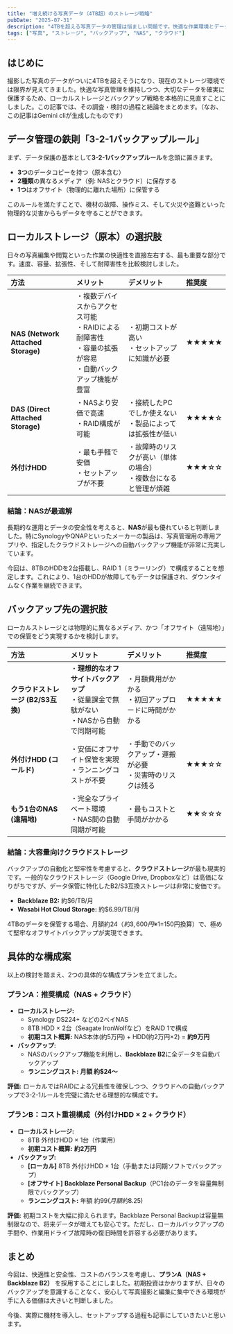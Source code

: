 ```yaml
---
title: "増え続ける写真データ（4TB超）のストレージ戦略"
pubDate: "2025-07-31"
description: "4TBを超える写真データの管理は悩ましい問題です。快適な作業環境とデータの安全性を両立させるための、ローカルストレージとバックアップの選択肢を徹底的に調査・検討しました。"
tags: ["写真", "ストレージ", "バックアップ", "NAS", "クラウド"]
---
```


## はじめに

撮影した写真のデータがついに4TBを超えそうになり、現在のストレージ環境では限界が見えてきました。快適な写真管理を維持しつつ、大切なデータを確実に保護するため、ローカルストレージとバックアップ戦略を本格的に見直すことにしました。この記事では、その調査・検討の過程と結論をまとめます。（なお、この記事はGemini cliが生成したものです）

## データ管理の鉄則「3-2-1バックアップルール」

まず、データ保護の基本として**3-2-1バックアップルール**を念頭に置きます。

-   **3つ**のデータコピーを持つ（原本含む）
-   **2種類**の異なるメディア（例: NASとクラウド）に保存する
-   **1つ**はオフサイト（物理的に離れた場所）に保管する

このルールを満たすことで、機材の故障、操作ミス、そして火災や盗難といった物理的な災害からもデータを守ることができます。

## ローカルストレージ（原本）の選択肢

日々の写真編集や閲覧といった作業の快適性を直接左右する、最も重要な部分です。速度、容量、拡張性、そして耐障害性を比較検討しました。

| 方法 | メリット | デメリット | 推奨度 |
| :--- | :--- | :--- | :--- |
| **NAS (Network Attached Storage)** | ・複数デバイスからアクセス可能<br>・RAIDによる耐障害性<br>・容量の拡張が容易<br>・自動バックアップ機能が豊富 | ・初期コストが高い<br>・セットアップに知識が必要 | ★★★★★ |
| **DAS (Direct Attached Storage)** | ・NASより安価で高速<br>・RAID構成が可能 | ・接続したPCでしか使えない<br>・製品によっては拡張性が低い | ★★★★☆ |
| **外付けHDD** | ・最も手軽で安価<br>・セットアップが不要 | ・故障時のリスクが高い（単体の場合）<br>・複数台になると管理が煩雑 | ★★★☆☆ |

### 結論：NASが最適解

長期的な運用とデータの安全性を考えると、**NAS**が最も優れていると判断しました。特にSynologyやQNAPといったメーカーの製品は、写真管理用の専用アプリや、指定したクラウドストレージへの自動バックアップ機能が非常に充実しています。

今回は、8TBのHDDを2台搭載し、RAID 1（ミラーリング）で構成することを想定します。これにより、1台のHDDが故障してもデータは保護され、ダウンタイムなく作業を継続できます。

## バックアップ先の選択肢

ローカルストレージとは物理的に異なるメディア、かつ「オフサイト（遠隔地）」での保管をどう実現するかを検討します。

| 方法 | メリット | デメリット | 推奨度 |
| :--- | :--- | :--- | :--- |
| **クラウドストレージ (B2/S3互換)** | ・**理想的なオフサイトバックアップ**<br>・従量課金で無駄がない<br>・NASから自動で同期可能 | ・月額費用がかかる<br>・初回アップロードに時間がかかる | ★★★★★ |
| **外付けHDD (コールド)** | ・安価にオフサイト保管を実現<br>・ランニングコストが不要 | ・手動でのバックアップ・運搬が必要<br>・災害時のリスクは残る | ★★★☆☆ |
| **もう1台のNAS (遠隔地)** | ・完全なプライベート環境<br>・NAS間の自動同期が可能 | ・最もコストと手間がかかる | ★★☆☆☆ |

### 結論：大容量向けクラウドストレージ

バックアップの自動化と堅牢性を考慮すると、**クラウドストレージ**が最も現実的です。一般的なクラウドストレージ（Google Drive, Dropboxなど）は高価になりがちですが、データ保管に特化したB2/S3互換ストレージは非常に安価です。

-   **Backblaze B2:** 約$6/TB/月
-   **Wasabi Hot Cloud Storage:** 約$6.99/TB/月

4TBのデータを保管する場合、月額約$24（約3,600円 ※$1=150円換算）で、極めて堅牢なオフサイトバックアップが実現できます。

## 具体的な構成案

以上の検討を踏まえ、2つの具体的な構成プランを立てました。

### プランA：推奨構成（NAS + クラウド）

-   **ローカルストレージ:**
    -   Synology DS224+ などの2ベイNAS
    -   8TB HDD × 2台（Seagate IronWolfなど）をRAID 1で構成
    -   **初期コスト概算:** NAS本体(約5万円) + HDD(約2万円×2) = **約9万円**
-   **バックアップ:**
    -   NASのバックアップ機能を利用し、**Backblaze B2**に全データを自動バックアップ
    -   **ランニングコスト:** **月額 約$24〜**

**評価:** ローカルではRAIDによる冗長性を確保しつつ、クラウドへの自動バックアップで3-2-1ルールを完璧に満たせる理想的な構成です。

### プランB：コスト重視構成（外付けHDD × 2 + クラウド）

-   **ローカルストレージ:**
    -   8TB 外付けHDD × 1台（作業用）
    -   **初期コスト概算:** **約2万円**
-   **バックアップ:**
    -   **[ローカル]** 8TB 外付けHDD × 1台（手動または同期ソフトでバックアップ）
    -   **[オフサイト]** **Backblaze Personal Backup**（PC1台のデータを容量無制限でバックアップ）
    -   **ランニングコスト:** 年額 約$99 (月額 約$8.25)

**評価:** 初期コストを大幅に抑えられます。Backblaze Personal Backupは容量無制限なので、将来データが増えても安心です。ただし、ローカルバックアップの手間や、作業用ドライブ故障時の復旧時間を許容する必要があります。

## まとめ

今回は、快適性と安全性、コストのバランスを考慮し、**プランA（NAS + Backblaze B2）** を採用することにしました。初期投資はかかりますが、日々のバックアップを意識することなく、安心して写真撮影と編集に集中できる環境が手に入る価値は大きいと判断しました。

今後、実際に機材を導入し、セットアップする過程も記事にしていきたいと思います。